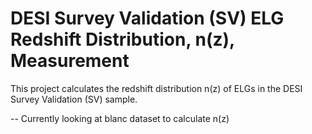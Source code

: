 # DESI Survey Validation (SV) ELG Redshift Distribution, n(z), Measurement

This project calculates the redshift distribution n(z) of ELGs in the DESI Survey Validation (SV) sample. 

-- Currently looking at blanc dataset to calculate n(z)
